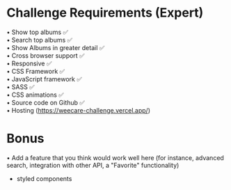 # Challenge Requirements (Expert)  
• Show top albums ✅  
• Search top albums ✅  
• Show Albums in greater detail ✅  
• Cross browser support ✅  
• Responsive ✅  
• CSS Framework ✅  
• JavaScript framework ✅  
• SASS ✅  
• CSS animations ✅  
• Source code on Github ✅  
• Hosting (https://weecare-challenge.vercel.app/)

# Bonus  
• Add a feature that you think would work well here (for instance, advanced search, integration with other API, a "Favorite" functionality) 


- styled components